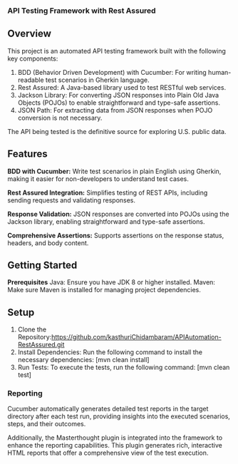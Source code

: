 ### API Testing Framework with Rest Assured

## Overview
This project is an automated API testing framework built with the following key components:

1. BDD (Behavior Driven Development) with Cucumber: For writing human-readable test scenarios in Gherkin language.
2. Rest Assured: A Java-based library used to test RESTful web services.
3. Jackson Library: For converting JSON responses into Plain Old Java Objects (POJOs) to enable straightforward and type-safe assertions.
4. JSON Path: For extracting data from JSON responses when POJO conversion is not necessary.

  The API being tested is the definitive source for exploring U.S. public data.

## Features

**BDD with Cucumber:** Write test scenarios in plain English using Gherkin, making it easier for non-developers to understand test cases.

**Rest Assured Integration:** Simplifies testing of REST APIs, including sending requests and validating responses.

**Response Validation:** JSON responses are converted into POJOs using the Jackson library, enabling straightforward and type-safe assertions.

**Comprehensive Assertions:** Supports assertions on the response status, headers, and body content.


## Getting Started

**Prerequisites**
Java: Ensure you have JDK 8 or higher installed.
Maven: Make sure Maven is installed for managing project dependencies.

## Setup

1. Clone the Repository:https://github.com/kasthuriChidambaram/APIAutomation-RestAssured.git
2. Install Dependencies:
   Run the following command to install the necessary dependencies:
   [mvn clean install]
3. Run Tests:
   To execute the tests, run the following command:
   [mvn clean test]

### Reporting

Cucumber automatically generates detailed test reports in the target directory after each test run, providing insights into the executed scenarios, steps, and their outcomes.

Additionally, the Masterthought plugin is integrated into the framework to enhance the reporting capabilities. This plugin generates rich, interactive HTML reports that offer a comprehensive view of the test execution.




